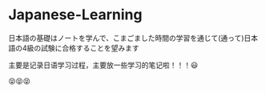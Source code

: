 # Japanese-Learning
日本語の基礎はノートを学んで、こまごました時間の学習を通じて(通って)日本語の4級の試験に合格することを望みます


主要是记录日语学习过程，主要放一些学习的笔记啦！！！:smiley:

:stuck_out_tongue_closed_eyes::stuck_out_tongue_closed_eyes::stuck_out_tongue_closed_eyes:


